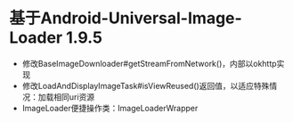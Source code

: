 <h1>基于Android-Universal-Image-Loader 1.9.5</h1>  

+  修改BaseImageDownloader#getStreamFromNetwork()，内部以okhttp实现
+  修改LoadAndDisplayImageTask#isViewReused()返回值，以适应特殊情况：加载相同uri资源
+  ImageLoader便捷操作类：ImageLoaderWrapper
